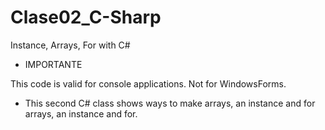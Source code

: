 # Clase02_C-Sharp
Instance, Arrays, For with C#

- IMPORTANTE

This code is valid for console applications.
Not for WindowsForms.
- This second C# class shows ways to make arrays, an instance and for arrays, an instance and for.
